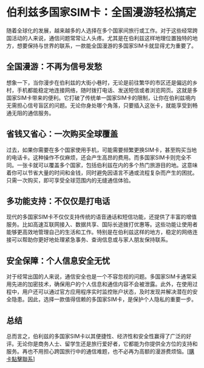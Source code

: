 # 伯利兹多国家SIM卡：全国漫游轻松搞定

随着全球化的发展，越来越多的人选择在多个国家间旅行或工作。对于这些经常跨国活动的人来说，通信问题常常让人头疼。尤其是在伯利兹这样地理位置独特的地方，想要保持与世界的联系，一款能全国漫游的多国家SIM卡就显得尤为重要了。

## 全国漫游：不再为信号发愁

想象一下，当你漫步在伯利兹的大街小巷时，无论是前往繁华的市区还是偏远的乡村，手机都能稳定地连接网络，随时拨打电话、发送短信或者浏览网页。这就是多国家SIM卡带来的便利。它打破了传统单一国家SIM卡的限制，让你在伯利兹境内无需担心信号盲区的问题。无论你身处哪个角落，只要插入这张卡，就能享受到畅通无阻的通信服务。

## 省钱又省心：一次购买全球覆盖

过去，如果你需要在多个国家使用手机，可能需要频繁更换SIM卡，甚至购买当地的电话卡。这种操作不仅麻烦，还会产生高昂的费用。而多国家SIM卡则完全不同。一张卡就可以覆盖多个国家，包括伯利兹在内的多个热门旅游目的地。这意味着你可以节省大量的时间和金钱，同时避免因语言不通或流程复杂而产生的困扰。只需一次购买，即可享受全球范围内的无缝通信体验。

## 多功能支持：不仅仅是打电话

现代的多国家SIM卡不仅仅支持传统的语音通话和短信功能，还提供了丰富的增值服务。比如高速互联网接入、数据共享、国际长途拨打优惠等。这些功能让使用者能够更高效地管理自己的生活和工作。特别是在伯利兹这样的地方，稳定的网络连接可以帮助你更好地处理紧急事务、查询信息或与家人朋友保持联系。

## 安全保障：个人信息安全无忧

对于经常出国的人来说，通信安全也是一个不容忽视的问题。多国家SIM卡通常采用先进的加密技术，确保用户的个人信息和通信内容不会被泄露。此外，在使用过程中，用户还可以通过官方应用程序实时监控账户状态，及时发现并解决潜在的安全隐患。因此，选择一款值得信赖的多国家SIM卡，是保护个人隐私的重要一步。

## 总结

总而言之，伯利兹的多国家SIM卡以其便捷性、经济性和安全性赢得了广泛的好评。无论你是商务人士、留学生还是旅行爱好者，它都能为你提供全方位的支持和服务。再也不用担心跨国旅行中的通信难题，也不必再为高额的漫游费烦恼。[[購卡點擊聯系](https://t.me/s/esim1088)]